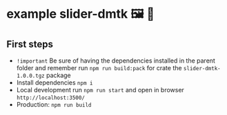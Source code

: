 # example slider-dmtk 🖼 🧪

## First steps

- `!important` Be sure of having the dependencies installed in the parent folder and remember run `npm run build:pack` for crate the `slider-dmtk-1.0.0.tgz` package
- Install dependencies `npm i`
- Local development run `npm run start` and open in browser `http://localhost:3500/`
- Production: `npm run build`
